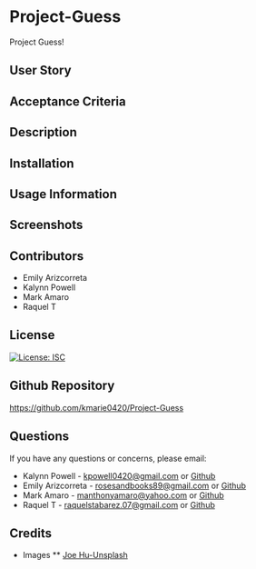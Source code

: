 # Project-Guess
Project Guess!

## User Story


## Acceptance Criteria


## Description


## Installation


## Usage Information


## Screenshots


## Contributors

* Emily Arizcorreta
* Kalynn Powell
* Mark Amaro
* Raquel T

## License

[![License: ISC](https://img.shields.io/badge/License-ISC-blue.svg)](https://opensource.org/licenses/ISC)

## Github Repository

https://github.com/kmarie0420/Project-Guess

## Questions

If you have any questions or concerns, please email:
   * Kalynn Powell - kpowell0420@gmail.com or [Github](https://github.com/kmarie0420) 
   * Emily Arizcorreta - rosesandbooks89@gmail.com or [Github](https://github.com/rosesandbooks89) 
   * Mark Amaro - manthonyamaro@yahoo.com or [Github](https://github.com/MarkAAmaro) 
   * Raquel T - raquelstabarez.07@gmail.com or [Github](https://github.com/Raquel-t) 

## Credits
* Images 
** [Joe Hu-Unsplash]("https://unsplash.com/photos/yPyV4GK5bLQ")



